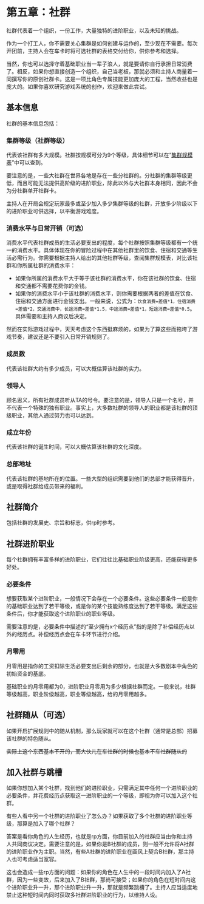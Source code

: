# 第五章：社群

社群代表着一个组织，一份工作，大量独特的进阶职业，以及未知的挑战。

作为一个打工人，你不需要关心集群是如何创建与运作的，至少现在不需要。每次开团前，主持人会在车卡时将可选社群的表格交付给你，供你参考和选择。

当然，你也可以选择守着基础职业当一辈子浪人，就是要请你自行承担日常消费了。相反，如果你想直接创造一个组织，自己当老板，那就必须和主持人商量着一同撰写你的原创社群卡。这是一项比角色专属技能更加庞大的工程，当然收益也是庞大的。如果你喜欢研究游戏系统的创作，欢迎来做此尝试。

## 基本信息

社群的基本信息包括：

### 集群等级（社群等级）

代表该社群有多大规模。社群按规模可分为9个等级，具体细节可以在“<a href="../../data/social/scaleList" target="_blank">集群规模表</a>”中可以查到。

要注意的是，一些大社群在世界各地是存在一些分社群的。分社群的集群等级更低，而且可能无法提供高阶级的进阶职业，除此以外与大社群本身相同，因此不会为分社群单开社群卡。

主持人在开局会规定玩家最多或至少加入多少集群等级的社群，开放多少阶级以下的进阶职业可供选择，以平衡游戏难度。

### 消费水平与日常开销（可选）

消费水平代表社群成员的生活必要支出的程度，每个社群按照集群等级都有一个统一的消费水平。具体体现在你的冒险过程中在其他社群里的饮食、住宿和交通等生活必需行为。你需要根据主持人给出的其他社群等级，查阅集群规模表，对比该社群和你所属社群的消费水平：

* 如果你所属的消费水平大于等于该社群的消费水平，你在该社群的饮食、住宿和交通都不需要花费你的金钱。
* 如果你的消费水平小于该社群的消费水平，则你需要根据两者的差值在饮食、住宿和交通方面进行金钱支出。一般来说，公式为：`饮食消费=差值*1，住宿消费=差值*2，交通消费中，长途消费=差值*1.5，中途消费=差值*1，短途消费=差值*0.5`。具体需要和主持人商议后决定。

然而在实际游戏过程中，天天考虑这个东西挺麻烦的，如果为了算这些而拖垮了游戏节奏，建议还是不要引入日常开销规则了。

### 成员数

代表该社群大约有多少成员，可以大概估算该社群的实力。

### 领导人

顾名思义，所有社群成员听从TA的号令。要注意的是，领导人只是一个名号，并不代表一个特殊的独有职业。事实上，大多数社群的领导人的职业都是该社群的顶级职业，其他人通过努力也可以达到。

### 成立年份

代表该社群的诞生时间，可以大概估算该社群的文化深度。

### 总部地址

代表该社群的基地所在的位置。一些大型的组织需要到他们的总部才能获得晋升，或是取得社群给成员带来的福利。

## 社群简介

包括社群的发展史、宗旨和标志，供rp时参考。

## 社群进阶职业

每个社群拥有丰富多样的进阶职业，它们往往比基础职业阶级更高，还能获得更多好处。

### 必要条件

想要获取某个进阶职业，一般情况下会存在一个必要条件。这些必要条件一般是你的基础职业达到了若干等级，或是你的某个技能熟练度达到了若干等级。满足这些条件后，你才能获取这个进阶职业的职业等级。

需要注意的是，必要条件中描述的“至少拥有x个经历点”指的是除了补偿经历点以外的经历点。补偿经历点会在车卡环节进行介绍。

### 月零用

月零用是指你的工资扣除生活必要支出后剩余的部分，也就是大多数剧本中角色的初始资金的基底。

基础职业的月零用都为0，进阶职业月零用为多少根据社群而定。一般来说，社群等级越高，职业阶级越高，职业等级越高，给的月零用越多。

## 社群随从（可选）

如果开启扩展规则中的随从机制，那么玩家就可以在这个社群（通常是总部）招募该社群的特色随从。

<del>实际上这个东西基本不开的，而大伙儿在车社群的时候也基本不车社群随从的</del>

## 加入社群与跳槽

如果你想加入某个社群，找到他们的进阶职业，只需满足其中任何一个进阶职业的必要条件，并花费经历点获取这一进阶职业的一个等级，即视为你可以加入这个社群。

有些人看中另一个社群的进阶职业了怎么办？如果获取了多个社群的进阶职业等级，那算是加入了哪个社群？

答案是看你角色的人生经历，也就是rp方面，你目前加入的社群应当由你和主持人共同商议决定。需要注意的是，如果你是B社群的成员，则一般不允许将A社群的进阶职业作为主职。当然，有些A社群的进阶职业在画风上契合B社群，那主持人也可考虑适当宽容。

这也会造成一些rp方面的问题：如果你的角色在人生中的一段时间内加入了A社群，因为一些变故，后来加入了B社群，那尚可接受；如果你的角色在短时间内这个进阶职业升一升，那个进阶职业升一升，那就是频繁跳槽了。主持人应当适度地禁止这种短时间内同时获取多社群进阶职业的行为，以维持人设。